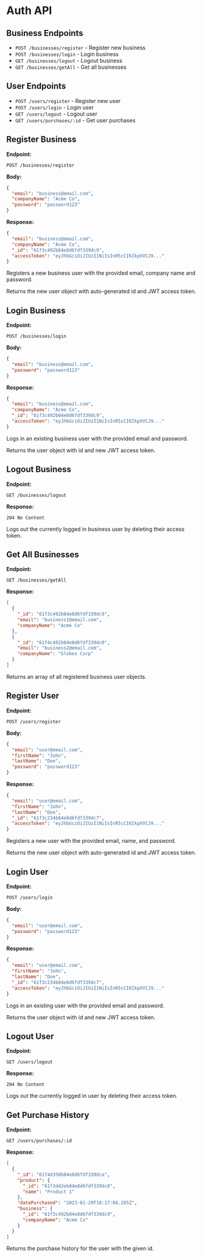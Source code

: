 # Auth API

## Business Endpoints

- `POST /businesses/register` - Register new business
- `POST /businesses/login` - Login business
- `GET /businesses/logout` - Logout business  
- `GET /businesses/getAll` - Get all businesses

## User Endpoints

- `POST /users/register` - Register new user
- `POST /users/login` - Login user
- `GET /users/logout` - Logout user
- `GET /users/purchases/:id` - Get user purchases 

## Register Business

**Endpoint:** 

```
POST /businesses/register
```

**Body:**

```json
{
  "email": "business@email.com",
  "companyName": "Acme Co", 
  "password": "password123" 
}
```

**Response:**

```json
{
  "email": "business@email.com",
  "companyName": "Acme Co",
  "_id": "61f3c492b84e8d6fdf339dc9",
  "accessToken": "eyJhbGciOiJIUzI1NiIsInR5cCI6IkpXVCJ9..."
}
```

Registers a new business user with the provided email, company name and password.

Returns the new user object with auto-generated id and JWT access token.

## Login Business

**Endpoint:**

```  
POST /businesses/login
```

**Body:** 

```json
{
  "email": "business@email.com",
  "password": "password123" 
}
```

**Response:**

```json
{
  "email": "business@email.com",
  "companyName": "Acme Co",
  "_id": "61f3c492b84e8d6fdf339dc9",
  "accessToken": "eyJhbGciOiJIUzI1NiIsInR5cCI6IkpXVCJ9..."
}
```

Logs in an existing business user with the provided email and password. 

Returns the user object with id and new JWT access token.

## Logout Business  

**Endpoint:**

```
GET /businesses/logout
```

**Response:**

```
204 No Content
```

Logs out the currently logged in business user by deleting their access token.

## Get All Businesses

**Endpoint:** 

```
GET /businesses/getAll
```

**Response:**

```json
[
  {
    "_id": "61f3c492b84e8d6fdf339dc9",
    "email": "business1@email.com",
    "companyName": "Acme Co"
  },
  {  
    "_id": "61f4c492b84e8d6fdf339dc0",
    "email": "business2@email.com",
    "companyName": "Globex Corp"
  }
] 
```

Returns an array of all registered business user objects.

## Register User

**Endpoint:**

```
POST /users/register 
```

**Body:**

```json
{
  "email": "user@email.com",
  "firstName": "John",
  "lastName": "Doe",
  "password": "password123" 
}
```

**Response:** 

```json
{
  "email": "user@email.com",
  "firstName": "John",
  "lastName": "Doe",
  "_id": "61f3c234b84e8d6fdf339dc7",
  "accessToken": "eyJhbGciOiJIUzI1NiIsInR5cCI6IkpXVCJ9..."
}
```

Registers a new user with the provided email, name, and password.  

Returns the new user object with auto-generated id and JWT access token.

## Login User

**Endpoint:** 

```
POST /users/login
```

**Body:**

```json 
{
  "email": "user@email.com",
  "password": "password123"
}
```

**Response:**

```json
{
  "email": "user@email.com", 
  "firstName": "John",
  "lastName": "Doe",
  "_id": "61f3c234b84e8d6fdf339dc7",
  "accessToken": "eyJhbGciOiJIUzI1NiIsInR5cCI6IkpXVCJ9..."   
}
```

Logs in an existing user with the provided email and password.

Returns the user object with id and new JWT access token. 

## Logout User

**Endpoint:**

```
GET /users/logout  
```

**Response:**

```
204 No Content
```

Logs out the currently logged in user by deleting their access token.

## Get Purchase History

**Endpoint:**

```
GET /users/purchases/:id
```

**Response:** 

```json
[
  {
    "_id": "61f4d350b84e8d6fdf339dca",
    "product": {
      "_id": "61f3dd2eb84e8d6fdf339dc8",
      "name": "Product 1"
    },  
    "datePurchased": "2023-01-29T18:17:04.285Z", 
    "business": {
      "_id": "61f3c492b84e8d6fdf339dc9",
      "companyName": "Acme Co"
    }
  }
]
```

Returns the purchase history for the user with the given id.